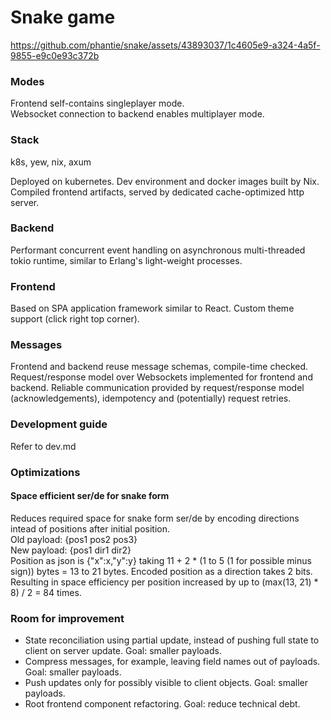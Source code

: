 # Snake game

https://github.com/phantie/snake/assets/43893037/1c4605e9-a324-4a5f-9855-e9c0e93c372b

### Modes
Frontend self-contains singleplayer mode.\
Websocket connection to backend enables multiplayer mode.

### Stack
k8s, yew, nix, axum

Deployed on kubernetes. Dev environment and docker images built by Nix. Compiled frontend artifacts, served by dedicated cache-optimized http server.

### Backend
Performant concurrent event handling on asynchronous multi-threaded tokio runtime, similar to Erlang's light-weight processes.

### Frontend
Based on SPA application framework similar to React. Custom theme support (click right top corner).

### Messages
Frontend and backend reuse message schemas, compile-time checked. Request/response model over Websockets implemented for frontend and backend. Reliable communication provided by request/response model (acknowledgements), idempotency and (potentially) request retries.

### Development guide
Refer to dev.md

### Optimizations
#### Space efficient ser/de for snake form
Reduces required space for snake form ser/de by encoding directions intead of positions after initial position. \
Old payload: {pos1 pos2 pos3} \
New payload: {pos1 dir1 dir2} \
Position as json is {"x":x,"y":y} taking 11 + 2 * (1 to 5 (1 for possible minus sign)) bytes = 13 to 21 bytes. Encoded position as a direction takes 2 bits. Resulting in space efficiency per position increased by up to (max(13, 21) * 8) / 2 = 84 times.

### Room for improvement
- State reconciliation using partial update, instead of pushing full state to client on server update. Goal: smaller payloads.
- Compress messages, for example, leaving field names out of payloads. Goal: smaller payloads.
- Push updates only for possibly visible to client objects. Goal: smaller payloads.
- Root frontend component refactoring. Goal: reduce technical debt.
